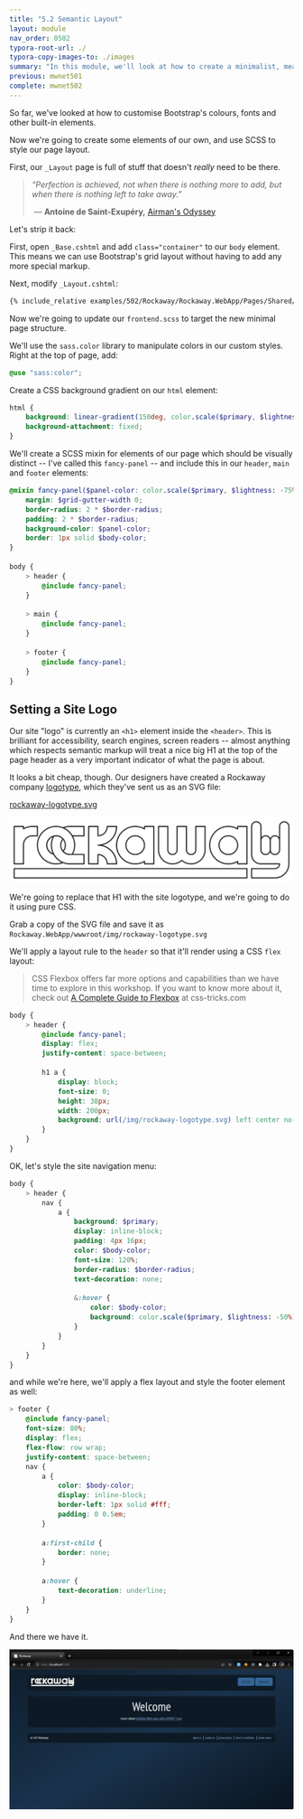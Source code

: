 ```yaml
---
title: "5.2 Semantic Layout"
layout: module
nav_order: 0502
typora-root-url: ./
typora-copy-images-to: ./images
summary: "In this module, we'll look at how to create a minimalist, meaningful layout for our frontend web pages."
previous: mwnet501
complete: mwnet502
---
```


So far, we've looked at how to customise Bootstrap's colours, fonts and other built-in elements.

Now we're going to create some elements of our own, and use SCSS to style our page layout.

First, our `_Layout` page is full of stuff that doesn't *really* need to be there.

> *“Perfection is achieved, not when there is nothing more to add, but when there is nothing left to take away.”* 
>
> ​	― **Antoine de Saint-Exupéry,** [Airman's Odyssey](https://www.goodreads.com/work/quotes/11753)

Let's strip it back:

First, open `_Base.cshtml` and add `class="container"` to our `body` element. This means we can use Bootstrap's grid layout without having to add any more special markup.

Next, modify `_Layout.cshtml`:

```html
{% include_relative examples/502/Rockaway/Rockaway.WebApp/Pages/Shared/_Layout.cshtml %}
```

Now we're going to update our `frontend.scss` to target the new minimal page structure.

We'll use the `sass.color` library to manipulate colors in our custom styles. Right at the top of page, add:

```scss
@use "sass:color";
```

Create a CSS background gradient on our `html` element:

```scss
html {
	background: linear-gradient(150deg, color.scale($primary, $lightness: -70%) 0%, color.scale($primary, $lightness: -50%) 50%, color.scale($primary, $lightness: -80%) 100%);
	background-attachment: fixed;
}
```

We'll create a SCSS mixin for elements of our page which should be visually distinct -- I've called this `fancy-panel` -- and include this in our `header`, `main` and `footer` elements:

```scss
@mixin fancy-panel($panel-color: color.scale($primary, $lightness: -75%)) {
	margin: $grid-gutter-width 0;
	border-radius: 2 * $border-radius;
	padding: 2 * $border-radius;
	background-color: $panel-color;
	border: 1px solid $body-color;
}

body {
	> header {
		@include fancy-panel;
	}

	> main {
		@include fancy-panel;
	}

	> footer {
		@include fancy-panel;
	}
}
```

## Setting a Site Logo

Our site "logo" is currently an `<h1>` element inside the `<header>`. This is brilliant for accessibility, search engines, screen readers -- almost anything which respects semantic markup will treat a nice big H1 at the top of the page header as a very important indicator of what the page is about.

It looks a bit cheap, though. Our designers have created a Rockaway company [logotype](https://99designs.com/blog/logo-branding/logotype-vs-logomark-vs-logo/), which they've sent us as an SVG file:

[rockaway-logotype.svg](examples/502/Rockaway/Rockaway.WebApp/wwwroot/img/rockaway-logotype.svg)

![Rockaway logotype](examples/502/Rockaway/Rockaway.WebApp/wwwroot/img/rockaway-logotype.svg)

We're going to replace that H1 with the site logotype, and we're going to do it using pure CSS. 

Grab a copy of the SVG file and save it as `Rockaway.WebApp/wwwroot/img/rockaway-logotype.svg`

We'll apply a layout rule to the `header` so that it'll render using a CSS `flex` layout:

> CSS Flexbox offers far more options and capabilities than we have time to explore in this workshop. If you want to know more about it, check out [A Complete Guide to Flexbox](https://css-tricks.com/snippets/css/a-guide-to-flexbox/) at css-tricks.com

```scss
body {
	> header {
		@include fancy-panel;
		display: flex;
		justify-content: space-between;
        
		h1 a {
			display: block;
			font-size: 0;
			height: 38px;
			width: 200px;
			background: url(/img/rockaway-logotype.svg) left center no-repeat;			
		}
	}	
}
```

OK, let's style the site navigation menu:

```scss
body {
	> header {
        nav {
			a {
				background: $primary;
				display: inline-block;
				padding: 4px 16px;
				color: $body-color;
				font-size: 120%;
				border-radius: $border-radius;
				text-decoration: none;

				&:hover {
					color: $body-color;
					background: color.scale($primary, $lightness: -50%);
				}
			}
		}
    }
}
```

and while we're here, we'll apply a flex layout and style the footer element as well:

```scss
> footer {
    @include fancy-panel;		
    font-size: 80%;
    display: flex;
	flex-flow: row wrap;
    justify-content: space-between;
    nav {
        a {
            color: $body-color;
            display: inline-block;
            border-left: 1px solid #fff;
            padding: 0 0.5em;
        }

        a:first-child {
            border: none;
        }

        a:hover {
            text-decoration: underline;
        }
    }
}
```

And there we have it.

![image-20231015214829846](images/image-20231015214829846.png)







